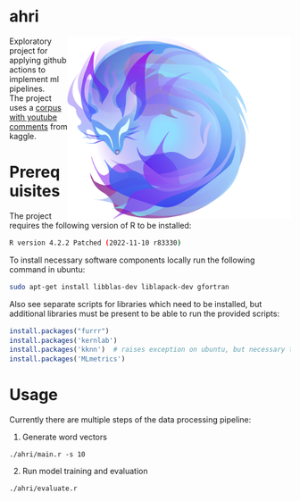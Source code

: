 # ahri

<!--
logo source: https://www.reddit.com/r/leagueoflegends/comments/660rsj/ahri_orb_logo/
!-->

<img src="assets/images/logo.png" width="400px" align="right"/>

Exploratory project for applying github actions to implement ml pipelines.  
The project uses a [corpus with youtube comments](https://www.kaggle.com/datasets/advaypatil/youtube-statistics) from kaggle.

# Prerequisites

The project requires the following version of R to be installed:

```sh
R version 4.2.2 Patched (2022-11-10 r83330)
```

To install necessary software components locally run the following command in ubuntu:

```sh
sudo apt-get install libblas-dev liblapack-dev gfortran
```

Also see separate scripts for libraries which need to be installed, but additional libraries must be present to be able to run the provided scripts:

```r
install.packages("furrr")
install.packages('kernlab')
install.packages('kknn')  # raises exception on ubuntu, but necessary to apply kknn classifier
install.packages('MLmetrics')
```

# Usage

Currently there are multiple steps of the data processing pipeline:

1. Generate word vectors

```
./ahri/main.r -s 10
```

2. Run model training and evaluation
```
./ahri/evaluate.r
```
